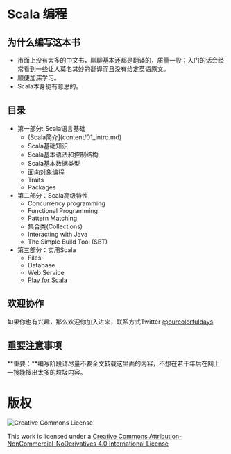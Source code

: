 # Scala 编程

## 为什么编写这本书

- 市面上没有太多的中文书，聊聊基本还都是翻译的，质量一般；入门的话会经常看到一些让人莫名其妙的翻译而且没有给定英语原文。
- 顺便加深学习。
- Scala本身挺有意思的。

## 目录

- 第一部分: Scala语言基础
  - (Scala简介](content/01_intro.md)
  - Scala基础知识
  - Scala基本语法和控制结构
  - Scala基本数据类型
  - 面向对象编程
  - Traits
  - Packages
- 第二部分：Scala高级特性
  - Concurrency programming
  - Functional Programming
  - Pattern Matching
  - 集合类(Collections)
  - Interacting with Java
  - The Simple Build Tool (SBT)
- 第三部分：实用Scala
  - Files
  - Database
  - Web Service
  - [Play for Scala](content/20_play_framework/00_preface.md)

## 欢迎协作

  如果你也有兴趣，那么欢迎你加入进来，联系方式Twitter [@ourcolorfuldays](https://twitter.com/OurColorfulDays)

## 重要注意事项

**重要：**编写阶段请尽量不要全文转载这里面的内容，不想在若干年后在网上一搜能搜出太多的垃圾内容。

# 版权

![Creative Commons License](http://i.creativecommons.org/l/by-nc-nd/4.0/88x31.png)

This work is licensed under a [Creative Commons Attribution-NonCommercial-NoDerivatives 4.0 International License](http://creativecommons.org/licenses/by-nc-nd/4.0/)
